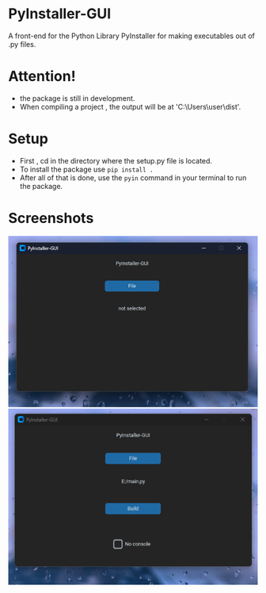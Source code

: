 # PyInstaller-GUI
A front-end for the Python Library PyInstaller for making executables out of .py files.
# Attention!
- the package is still in development. 
- When compiling a project , the output will be at 'C:\Users\user\dist\'.
# Setup 
- First , cd in the directory where the setup.py file is located.
- To install the package use ```pip install .```
- After all of that is done, use the ```pyin``` command in your terminal to run the package.
# Screenshots
![idle](screenshots/application-notselected%20or%20not%20a%20python%20file.png)
![selected](screenshots/file%20selected.png)
